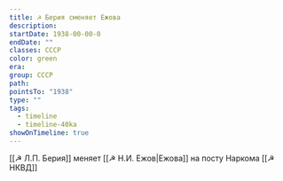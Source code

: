 ```yaml
---
title: ☭ Берия сменяет Ежова
description: 
startDate: 1938-00-00-0
endDate: ""
classes: СССР
color: green
era: 
group: СССР
path: 
pointsTo: "1938"
type: ""
tags:
  - timeline
  - timeline-40ka
showOnTimeline: true
---
```


[[☭ Л.П. Берия]] меняет [[☭ Н.И. Ежов|Ежова]] на посту Наркома [[☭ НКВД]]

